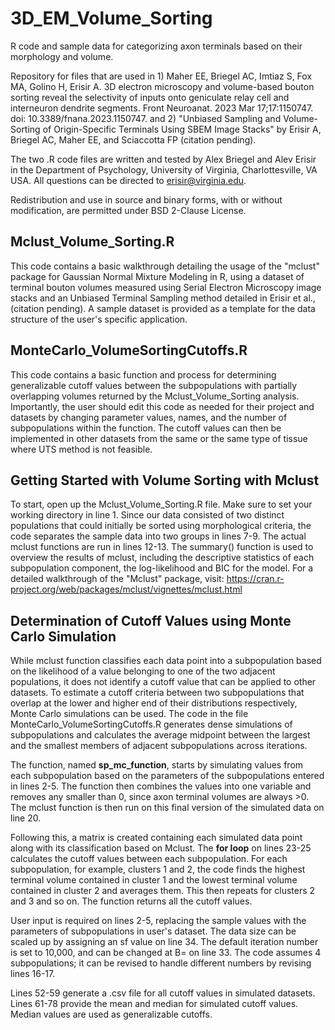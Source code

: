 # 3D_EM_Volume_Sorting
R code and sample data for categorizing axon terminals based on their morphology and volume.

Repository for files that are used in 1) Maher EE, Briegel AC, Imtiaz S, Fox MA, Golino H, Erisir A. 3D electron microscopy and volume-based bouton sorting reveal the selectivity of inputs onto geniculate relay cell and interneuron dendrite segments. Front Neuroanat. 2023 Mar 17;17:1150747. doi: 10.3389/fnana.2023.1150747. and 2) "Unbiased Sampling and Volume-Sorting of Origin-Specific Terminals Using SBEM Image Stacks" by Erisir A, Briegel AC, Maher EE, and Sciaccotta FP (citation pending).

The two .R code files are written and tested by Alex Briegel and Alev Erisir in the Department of Psychology, University of Virginia, Charlottesville, VA USA. 
All questions can be directed to erisir@virginia.edu. 

Redistribution and use in source and binary forms, with or without modification, are permitted under BSD 2-Clause License. 

## Mclust_Volume_Sorting.R
This code contains a basic walkthrough detailing the usage of the "mclust" package for Gaussian Normal Mixture Modeling in R, using a dataset of terminal bouton volumes measured using Serial Electron Microscopy image stacks and an Unbiased Terminal Sampling method detailed in Erisir et al., (citation pending). A sample dataset is provided as a template for the data structure of the user's specific application.

## MonteCarlo_VolumeSortingCutoffs.R
This code contains a basic function and process for determining generalizable cutoff values between the subpopulations with partially overlapping volumes returned by the Mclust_Volume_Sorting analysis. Importantly, the user should edit this code as needed for their project and datasets by changing parameter values, names, and the number of subpopulations within the function. The cutoff values can then be implemented in other datasets from the same or the same type of tissue where UTS method is not feasible. 

## Getting Started with Volume Sorting with Mclust
To start, open up the Mclust_Volume_Sorting.R file. Make sure to set your working directory in line 1.  Since our data consisted of two distinct populations that could initially be sorted using morphological criteria, the code separates the sample data into two groups in lines 7-9. The actual mclust functions are run in lines 12-13.  The summary() function is used to overview the results of mclust, including the descriptive statistics of each subpopulation component, the log-likelihood and BIC for the model. For a detailed walkthrough of the "Mclust" package, visit: https://cran.r-project.org/web/packages/mclust/vignettes/mclust.html

## Determination of Cutoff Values using Monte Carlo Simulation
While mclust function classifies each data point into a subpopulation based on the likelihood of a value belonging to one of the two adjacent populations, it does not identify a cutoff value that can be applied to other datasets. To estimate a cutoff criteria between two subpopulations that overlap at the lower and higher end of their distributions respectively, Monte Carlo simulations can be used. The code in the file MonteCarlo_VolumeSortingCutoffs.R generates dense simulations of subpopulations and calculates the average midpoint between the largest and the smallest members of adjacent subpopulations across iterations. 

The function, named **sp_mc_function**, starts by simulating values from each subpopulation based on the parameters of the subpopulations entered in lines 2-5. The function then combines the values into one variable and removes any smaller than 0, since axon terminal volumes are always >0. The mclust function is then run on this final version of the simulated data on line 20. 

Following this, a matrix is created containing each simulated data point along with its classification based on Mclust. The **for loop** on lines 23-25 calculates the cutoff values between each subpopulation.  For each subpopulation, for example, clusters 1 and 2, the code finds the highest terminal volume contained in cluster 1 and the lowest terminal volume contained in cluster 2 and averages them.  This then repeats for clusters 2 and 3 and so on. The function returns all the cutoff values.

User input is required on lines 2-5, replacing the sample values with the parameters of subpopulations in user's dataset. The data size can be scaled up by assigning an sf value on line 34. The default iteration number is set to 10,000, and can be changed at B= on line 33.
The code assumes 4 subpopulations; it can be revised to handle different numbers by revising lines 16-17.

Lines 52-59 generate a .csv file for all cutoff values in simulated datasets.
Lines 61-78 provide the mean and median for simulated cutoff values. Median values are used as generalizable cutoffs. 
